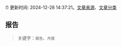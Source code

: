 :alarm_clock: 更新时间: 2024-12-28 14:37:21。[文章来源](/README.md)、[文章分类](/TAGS.md)

## 报告


> 关键字：`报告`、`月报`



